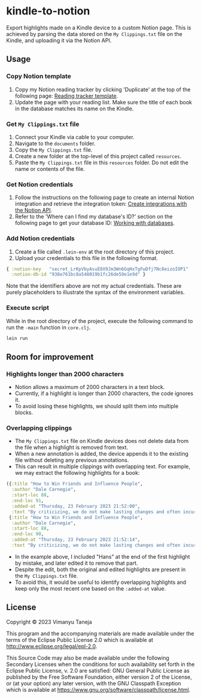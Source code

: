 # kindle-to-notion

Export highlights made on a Kindle device to a custom Notion page. This is achieved by parsing the data stored on the `My Clippings.txt` file on the Kindle, and uploading it via the Notion API.

## Usage

### Copy Notion template

1. Copy my Notion reading tracker by clicking 'Duplicate' at the top of the following page: [Reading tracker template](https://vimanyu.notion.site/f9fba4fe37f54ed098dbbfe7c6d15878?v=9ccb4031b1684449a8361b150a561d30).
2. Update the page with your reading list. Make sure the title of each book in the database matches its name on the Kindle.

### Get `My Clippings.txt` file

1. Connect your Kindle via cable to your computer.
2. Navigate to the `documents` folder.
3. Copy the `My Clippings.txt` file.
4. Create a new folder at the top-level of this project called `resources`.
5. Paste the `My Clippings.txt` file in this `resources` folder. Do not edit the name or contents of the file.

### Get Notion credentials

1. Follow the instructions on the following page to create an internal Notion integration and retrieve the integration token: [Create integrations with the Notion API](https://www.notion.so/help/create-integrations-with-the-notion-api#create-an-internal-integration).
2. Refer to the 'Where can I find my database's ID?' section on the following page to get your database ID: [Working with databases](https://developers.notion.com/docs/working-with-databases#adding-pages-to-a-database).

### Add Notion credentials

1. Create a file called `.lein-env` at the root directory of this project.
2. Upload your credentials to this file in the following format.

```clojure
{ :notion-key   "secret_LrKpVbyAsuE0X9Jm3Wn6GqHxTgFwDfj7Nc8eizoIOP1"
  :notion-db-id "938e761bc8a548019b1fc26de59e1e9d" }
```

Note that the identifiers above are not my actual credentials. These are purely placeholders to illustrate the syntax of the environment variables.

### Execute script

While in the root directory of the project, execute the following command to run the `-main` function in `core.clj`.

```zsh
lein run
```

## Room for improvement

### Highlights longer than 2000 characters

- Notion allows a maximum of 2000 characters in a text block.
- Currently, if a highlight is longer than 2000 characters, the code ignores it.
- To avoid losing these highlights, we should split them into multiple blocks.

### Overlapping clippings

- The `My Clippings.txt` file on Kindle devices does not delete data from the file when a highlight is removed from text.
- When a new annotation is added, the device appends it to the existing file without deleting any previous annotations.
- This can result in multiple clippings with overlapping text. For example, we may extract the following highlights for a book:

```clojure
({:title "How to Win Friends and Influence People",
  :author "Dale Carnegie",
  :start-loc 88,
  :end-loc 91,
  :added-at "Thursday, 23 February 2023 21:52:00",
  :text "By criticizing, we do not make lasting changes and often incur resentment. Hans"}
 {:title "How to Win Friends and Influence People",
  :author "Dale Carnegie",
  :start-loc 88,
  :end-loc 90,
  :added-at "Thursday, 23 February 2023 21:52:14",
  :text "By criticizing, we do not make lasting changes and often incur resentment."})
```

- In the example above, I included "Hans" at the end of the first highlight by mistake, and later edited it to remove that part.
- Despite the edit, both the original and edited highlights are present in the `My Clippings.txt` file.
- To avoid this, it would be useful to identify overlapping highlights and keep only the most recent one based on the `:added-at` value.

## License

Copyright © 2023 Vimanyu Taneja

This program and the accompanying materials are made available under the
terms of the Eclipse Public License 2.0 which is available at
http://www.eclipse.org/legal/epl-2.0.

This Source Code may also be made available under the following Secondary
Licenses when the conditions for such availability set forth in the Eclipse
Public License, v. 2.0 are satisfied: GNU General Public License as published by
the Free Software Foundation, either version 2 of the License, or (at your
option) any later version, with the GNU Classpath Exception which is available
at https://www.gnu.org/software/classpath/license.html.
